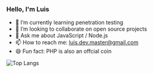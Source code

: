 ### Hello, I'm Luis

<!-- 🤔 I’m looking for help with ... -->
<!--  🔭 I’m currently working on ... -->
- 🌱 I’m currently learning penetration testing
- 👯 I’m looking to collaborate on open source projects
- 💬 Ask me about JavaScript / Node.js
- 📫 How to reach me: luis.dev.master@gmail.com 
- 😄 Fun fact: PHP is also an offcial coin 


<!-- ![Luis's GitHub stats](https://github-readme-stats.vercel.app/api?username=luislopez-dev&show_icons=true&theme=dark) -->

![Top Langs](https://github-readme-stats.vercel.app/api/top-langs/?username=luislopez-dev&langs_count=8)



